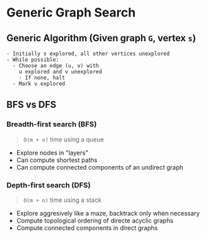 # Generic Graph Search

## Generic Algorithm (Given graph `G`, vertex `s`)
```
- Initially s explored, all other vertices unexplored
- While possible:
  - Choose an edge (u, v) with
    u explored and v unexplored
    - If none, halt
  - Mark v explored 
```

## BFS vs DFS

### Breadth-first search (BFS)
> `O(m + n)` time using a queue
- Explore nodes in "layers"
- Can compute shortest paths
- Can compute connected components of an undirect graph

### Depth-first search (DFS) 
> `O(m + n)` time using a stack
- Explore aggresively like a maze, backtrack only when necessary
- Compute topological ordering of directe acyclic graphs
- Compute connected components in direct graphs

